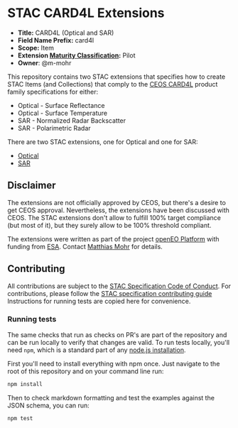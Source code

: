 # STAC CARD4L Extensions

- **Title:** CARD4L (Optical and SAR)
- **Field Name Prefix:** card4l
- **Scope:** Item
- **Extension [Maturity Classification](https://github.com/radiantearth/stac-spec/tree/master/extensions/README.md#extension-maturity):** Pilot
- **Owner**: @m-mohr

This repository contains two STAC extensions that specifies how to create STAC Items (and Collections)
that comply to the [CEOS CARD4L](http://ceos.org/ard/) product family specifications for either:
- Optical - Surface Reflectance
- Optical - Surface Temperature
- SAR - Normalized Radar Backscatter
- SAR - Polarimetric Radar

There are two STAC extensions, one for Optical and one for SAR:
- [Optical](optical/README.md)
- [SAR](sar/README.md)

## Disclaimer

The extensions are not officially approved by CEOS, but there's a desire to get CEOS approval.
Nevertheless, the extensions have been discussed with CEOS.
The STAC extensions don't allow to fulfill 100% target compliance (but most of it),
but they surely allow to be 100% threshold compliant.

The extensions were written as part of the project [openEO Platform](https://openeo.cloud)
with funding from [ESA](https://www.esa.int).
Contact [Matthias Mohr](https://github.com/m-mohr) for details.

## Contributing

All contributions are subject to the
[STAC Specification Code of Conduct](https://github.com/radiantearth/stac-spec/blob/master/CODE_OF_CONDUCT.md).
For contributions, please follow the
[STAC specification contributing guide](https://github.com/radiantearth/stac-spec/blob/master/CONTRIBUTING.md) Instructions
for running tests are copied here for convenience.

### Running tests

The same checks that run as checks on PR's are part of the repository and can be run locally to verify that changes are valid. 
To run tests locally, you'll need `npm`, which is a standard part of any [node.js installation](https://nodejs.org/en/download/).

First you'll need to install everything with npm once. Just navigate to the root of this repository and on 
your command line run:
```bash
npm install
```

Then to check markdown formatting and test the examples against the JSON schema, you can run:
```bash
npm test
```
